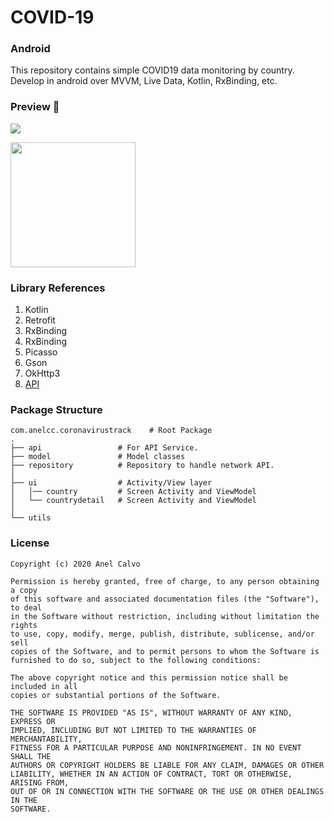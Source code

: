 # COVID-19

### Android
This repository contains simple COVID19 data monitoring by country. Develop in android over MVVM, Live Data, Kotlin, RxBinding, etc.

### Preview 🎉
<img src="https://user-images.githubusercontent.com/20619434/78194762-09dc7200-744c-11ea-8d1f-754e71bdfbc2.png"/>

<a href="https://github.com/AnelCC/COVID-19/raw/master/apk/covidTrack.apk"><img src="https://locations.massageenvy.com/images/google-play-badge.png" width="200"/></a>

### Library References
1. Kotlin
2. Retrofit
3. RxBinding
4. RxBinding
5. Picasso
6. Gson
7. OkHttp3
8. <a href="https://corona.lmao.ninja/">API</a>


### Package Structure
```
com.anelcc.coronavirustrack    # Root Package
.
├── api                 # For API Service.
├── model               # Model classes
├── repository          # Repository to handle network API.
│
├── ui                  # Activity/View layer
│   │── country         # Screen Activity and ViewModel
│   └── countrydetail   # Screen Activity and ViewModel
│
└── utils
```


### License

```
Copyright (c) 2020 Anel Calvo

Permission is hereby granted, free of charge, to any person obtaining a copy
of this software and associated documentation files (the "Software"), to deal
in the Software without restriction, including without limitation the rights
to use, copy, modify, merge, publish, distribute, sublicense, and/or sell
copies of the Software, and to permit persons to whom the Software is
furnished to do so, subject to the following conditions:

The above copyright notice and this permission notice shall be included in all
copies or substantial portions of the Software.

THE SOFTWARE IS PROVIDED "AS IS", WITHOUT WARRANTY OF ANY KIND, EXPRESS OR
IMPLIED, INCLUDING BUT NOT LIMITED TO THE WARRANTIES OF MERCHANTABILITY,
FITNESS FOR A PARTICULAR PURPOSE AND NONINFRINGEMENT. IN NO EVENT SHALL THE
AUTHORS OR COPYRIGHT HOLDERS BE LIABLE FOR ANY CLAIM, DAMAGES OR OTHER
LIABILITY, WHETHER IN AN ACTION OF CONTRACT, TORT OR OTHERWISE, ARISING FROM,
OUT OF OR IN CONNECTION WITH THE SOFTWARE OR THE USE OR OTHER DEALINGS IN THE
SOFTWARE.
```